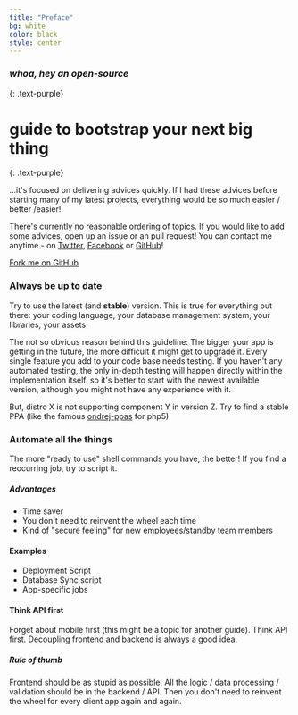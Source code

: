 ```yaml
---
title: "Preface"
bg: white
color: black
style: center
---
```


### *whoa, hey an open-source*
{: .text-purple}

<span class="fa-stack subtlecircle" style="font-size:100px; background:rgba(255,166,0,0.1)">
  <i class="fa fa-circle fa-stack-2x text-white"></i>
  <i class="fa fa-book fa-stack-1x text-orange"></i>
</span>

# guide to bootstrap your next big thing
{: .text-purple}


…it's focused on delivering advices quickly. If I had these advices before starting many of my latest projects, everything would be so much easier / better /easier! 

There's currently no reasonable ordering of topics. If you would like to add some advices, open up an issue or an pull request! You can contact me anytime - on [Twitter](https://twitter.com/jollife), [Facebook](https://www.facebook.com/jollife) or [GitHub](https://github.com/johannesnagl)! 

<span id="forkongithub">
  <a href="{{ site.source_link }}" class="bg-blue">
    Fork me on GitHub
  </a>
</span>

### Always be up to date

Try to use the latest (and **stable**) version. This is true for everything out there: your coding language, your database management system, your libraries, your assets.

The not so obvious reason behind this guideline: The bigger your app is getting in the future, the more difficult it might get to upgrade it. Every single feature you add to your code base needs testing. If you haven't any automated testing, the only in-depth testing will happen directly within the implementation itself. so it's better to start with the newest available version, although you might not have any experience with it.

But, distro X is not supporting component Y in version Z. Try to find a stable PPA (like the famous [ondrej-ppas](https://launchpad.net/~ondrej) for php5)

### Automate all the things

The more "ready to use" shell commands you have, the better! If you find a reocurring job, try to script it.

##### Advantages

- Time saver
- You don't need to reinvent the wheel each time
- Kind of "secure feeling" for new employees/standby team members

#### Examples

- Deployment Script
- Database Sync script
- App-specific jobs

#### Think API first

Forget about mobile first (this might be a topic for another guide). Think API first. Decoupling frontend and backend is always a good idea.

##### Rule of thumb

Frontend should be as stupid as possible. All the logic / data processing / validation should be in the backend / API. Then you don't need to reinvent the wheel for every client app again and again.
